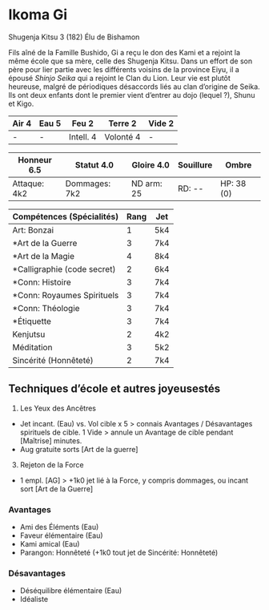 # Ikoma Gi

Shugenja Kitsu 3 (182)
Élu de Bishamon

Fils aîné de la Famille Bushido, Gi a reçu le don des Kami et a rejoint la même
école que sa mère, celle des Shugenja Kitsu. Dans un effort de son père pour lier
partie avec les différents voisins de la province Eiyu, il a épousé _Shinjo Seika_
qui a rejoint le Clan du Lion. Leur vie est plutôt heureuse, malgré de périodiques
désaccords liés au clan d’origine de Seika. Ils ont deux enfants dont le premier
vient d’entrer au dojo (lequel ?), Shunu et Kigo.

| **Air** 4     | **Eau** 5     | **Feu** 2     | **Terre** 2   | **Vide** 2
| ------------- | ------------- | ------------- | ------------- | -------------
| -             | -             | Intell. 4     | Volonté 4     | -

| Honneur 6.5   | Statut 4.0    | Gloire 4.0    | Souillure     | Ombre
| ------------- | ------------- | ------------- | ------------- | -------------
| Attaque: 4k2  | Dommages: 7k2 | ND arm: 25    | RD: --        | HP: 38 (0)

| Compétences (Spécialités)                     | Rang  | Jet
| --------------------------------------------- | ----- | -------
| Art: Bonzai                                   | 1     | 5k4
| *Art de la Guerre                             | 3     | 7k4
| *Art de la Magie                              | 4     | 8k4
| *Calligraphie (code secret)                   | 2     | 6k4
| *Conn: Histoire                               | 3     | 7k4
| *Conn: Royaumes Spirituels                    | 3     | 7k4
| *Conn: Théologie                              | 3     | 7k4
| *Étiquette                                    | 3     | 7k4
| Kenjutsu                                      | 2     | 4k2
| Méditation                                    | 3     | 5k2
| Sincérité (Honnêteté)                         | 2     | 7k4


## Techniques d’école et autres joyeusestés

1. Les Yeux des Ancêtres
  * Jet incant. (Eau) vs. Vol cible x 5 > connais Avantages / Désavantages spirituels
    de cible. 1 Vide > annule un Avantage de cible pendant [Maîtrise] minutes.
  * Aug gratuite sorts [Art de la guerre]
3. Rejeton de la Force
  * 1 empl. [AG] > +1k0 jet lié à la Force, y compris dommages, ou incant sort [Art de la Guerre]

### Avantages

* Ami des Éléments (Eau)
* Faveur élémentaire (Eau)
* Kami amical (Eau)
* Parangon: Honnêteté (+1k0 tout jet de Sincérité: Honnêteté)

### Désavantages

* Déséquilibre élémentaire (Eau)
* Idéaliste
